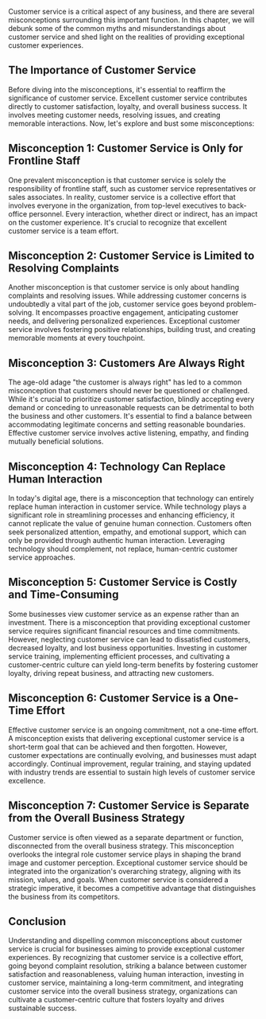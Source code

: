 
Customer service is a critical aspect of any business, and there are several misconceptions surrounding this important function. In this chapter, we will debunk some of the common myths and misunderstandings about customer service and shed light on the realities of providing exceptional customer experiences.

The Importance of Customer Service
----------------------------------

Before diving into the misconceptions, it's essential to reaffirm the significance of customer service. Excellent customer service contributes directly to customer satisfaction, loyalty, and overall business success. It involves meeting customer needs, resolving issues, and creating memorable interactions. Now, let's explore and bust some misconceptions:

## Misconception 1: Customer Service is Only for Frontline Staff

One prevalent misconception is that customer service is solely the responsibility of frontline staff, such as customer service representatives or sales associates. In reality, customer service is a collective effort that involves everyone in the organization, from top-level executives to back-office personnel. Every interaction, whether direct or indirect, has an impact on the customer experience. It's crucial to recognize that excellent customer service is a team effort.

## Misconception 2: Customer Service is Limited to Resolving Complaints

Another misconception is that customer service is only about handling complaints and resolving issues. While addressing customer concerns is undoubtedly a vital part of the job, customer service goes beyond problem-solving. It encompasses proactive engagement, anticipating customer needs, and delivering personalized experiences. Exceptional customer service involves fostering positive relationships, building trust, and creating memorable moments at every touchpoint.

## Misconception 3: Customers Are Always Right

The age-old adage "the customer is always right" has led to a common misconception that customers should never be questioned or challenged. While it's crucial to prioritize customer satisfaction, blindly accepting every demand or conceding to unreasonable requests can be detrimental to both the business and other customers. It's essential to find a balance between accommodating legitimate concerns and setting reasonable boundaries. Effective customer service involves active listening, empathy, and finding mutually beneficial solutions.

## Misconception 4: Technology Can Replace Human Interaction

In today's digital age, there is a misconception that technology can entirely replace human interaction in customer service. While technology plays a significant role in streamlining processes and enhancing efficiency, it cannot replicate the value of genuine human connection. Customers often seek personalized attention, empathy, and emotional support, which can only be provided through authentic human interaction. Leveraging technology should complement, not replace, human-centric customer service approaches.

## Misconception 5: Customer Service is Costly and Time-Consuming

Some businesses view customer service as an expense rather than an investment. There is a misconception that providing exceptional customer service requires significant financial resources and time commitments. However, neglecting customer service can lead to dissatisfied customers, decreased loyalty, and lost business opportunities. Investing in customer service training, implementing efficient processes, and cultivating a customer-centric culture can yield long-term benefits by fostering customer loyalty, driving repeat business, and attracting new customers.

## Misconception 6: Customer Service is a One-Time Effort

Effective customer service is an ongoing commitment, not a one-time effort. A misconception exists that delivering exceptional customer service is a short-term goal that can be achieved and then forgotten. However, customer expectations are continually evolving, and businesses must adapt accordingly. Continual improvement, regular training, and staying updated with industry trends are essential to sustain high levels of customer service excellence.

## Misconception 7: Customer Service is Separate from the Overall Business Strategy

Customer service is often viewed as a separate department or function, disconnected from the overall business strategy. This misconception overlooks the integral role customer service plays in shaping the brand image and customer perception. Exceptional customer service should be integrated into the organization's overarching strategy, aligning with its mission, values, and goals. When customer service is considered a strategic imperative, it becomes a competitive advantage that distinguishes the business from its competitors.

Conclusion
----------

Understanding and dispelling common misconceptions about customer service is crucial for businesses aiming to provide exceptional customer experiences. By recognizing that customer service is a collective effort, going beyond complaint resolution, striking a balance between customer satisfaction and reasonableness, valuing human interaction, investing in customer service, maintaining a long-term commitment, and integrating customer service into the overall business strategy, organizations can cultivate a customer-centric culture that fosters loyalty and drives sustainable success.
